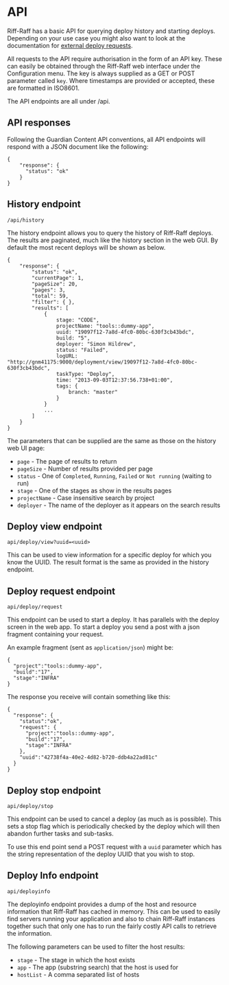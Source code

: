 <!--- next:hooksAndCD -->
API
===

Riff-Raff has a basic API for querying deploy history and starting deploys.  Depending on your use case you might also
want to look at the documentation for [external deploy requests](externalRequest).

All requests to the API require authorisation in the form of an API key.  These can easily be obtained through the
Riff-Raff web interface under the Configuration menu.  The key is always supplied as a GET or POST parameter called
`key`. Where timestamps are provided or accepted, these are formatted in ISO8601.

The API endpoints are all under /api.

API responses
-------------

Following the Guardian Content API conventions, all API endpoints will respond with a JSON document like the following:

    {
        "response": {
          "status": "ok"
        }
    }

History endpoint
----------------

`/api/history`

The history endpoint allows you to query the history of Riff-Raff deploys.  The results are paginated, much like
the history section in the web GUI.  By default the most recent deploys will be shown as below.

    {
        "response": {
            "status": "ok",
            "currentPage": 1,
            "pageSize": 20,
            "pages": 3,
            "total": 59,
            "filter": { },
            "results": [
                {
                    stage: "CODE",
                    projectName: "tools::dummy-app",
                    uuid: "19097f12-7a8d-4fc0-80bc-630f3cb43bdc",
                    build: "5",
                    deployer: "Simon Hildrew",
                    status: "Failed",
                    logURL: "http://gnm41175:9000/deployment/view/19097f12-7a8d-4fc0-80bc-630f3cb43bdc",
                    taskType: "Deploy",
                    time: "2013-09-03T12:37:56.738+01:00",
                    tags: {
                        branch: "master"
                    }
                }
                ...
            ]
        }
    }

The parameters that can be supplied are the same as those on the history web UI page:

  * `page` - The page of results to return
  * `pageSize` - Number of results provided per page
  * `status` - One of `Completed`, `Running`, `Failed` or `Not running` (waiting to run)
  * `stage` - One of the stages as show in the results pages
  * `projectName` - Case insensitive search by project
  * `deployer` - The name of the deployer as it appears on the search results

Deploy view endpoint
--------------------

`api/deploy/view?uuid=<uuid>`

This can be used to view information for a specific deploy for which you know the UUID. The result format is the same
as provided in the history endpoint.

Deploy request endpoint
-----------------------

`api/deploy/request`

This endpoint can be used to start a deploy. It has parallels with the deploy screen in the web app. To start a deploy
you send a post with a json fragment containing your request.

An example fragment (sent as `application/json`) might be:

    {
      "project":"tools::dummy-app",
      "build":"17",
      "stage":"INFRA"
    }

The response you receive will contain something like this:

    {
      "response": {
        "status":"ok",
        "request": {
          "project":"tools::dummy-app",
          "build":"17",
          "stage":"INFRA"
        },
        "uuid":"42738f4a-40e2-4d82-b720-ddb4a22ad81c"
      }
    }

Deploy stop endpoint
--------------------

`api/deploy/stop`

This endpoint can be used to cancel a deploy (as much as is possible). This sets a stop flag which is periodically
checked by the deploy which will then abandon further tasks and sub-tasks.

To use this end point send a POST request with a `uuid` parameter which has the string representation of the deploy UUID
that you wish to stop.


Deploy Info endpoint
--------------------

`api/deployinfo`

The deployinfo endpoint provides a dump of the host and resource information that Riff-Raff has cached in memory. This
can be used to easily find servers running your application and also to chain Riff-Raff instances together such that
only one has to run the fairly costly API calls to retrieve the information.

The following parameters can be used to filter the host results:
  * `stage` - The stage in which the host exists
  * `app` - The app (substring search) that the host is used for
  * `hostList` - A comma separated list of hosts
